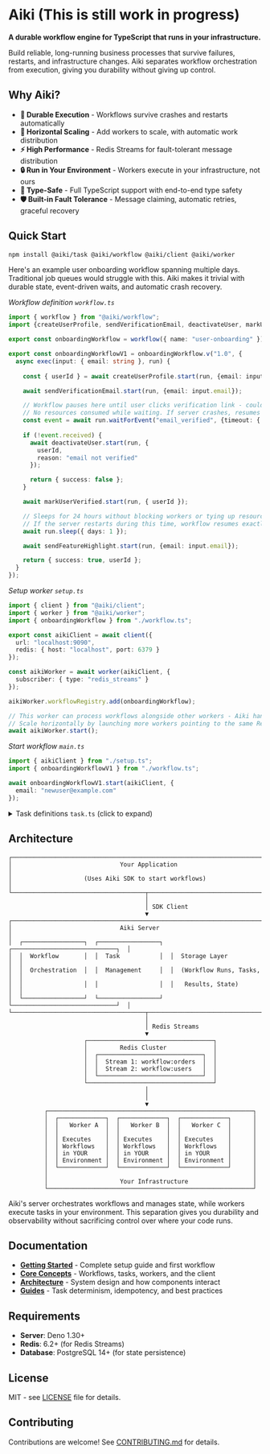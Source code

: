 # Aiki (This is still work in progress)

**A durable workflow engine for TypeScript that runs in your infrastructure.**

Build reliable, long-running business processes that survive failures, restarts, and infrastructure changes. Aiki separates workflow orchestration from execution, giving you durability without giving up control.

## Why Aiki?

- **🔄 Durable Execution** - Workflows survive crashes and restarts automatically
- **🚀 Horizontal Scaling** - Add workers to scale, with automatic work distribution
- **⚡ High Performance** - Redis Streams for fault-tolerant message distribution
- **🔒 Run in Your Environment** - Workers execute in your infrastructure, not ours
- **🎯 Type-Safe** - Full TypeScript support with end-to-end type safety
- **🛡️ Built-in Fault Tolerance** - Message claiming, automatic retries, graceful recovery

## Quick Start

```bash
npm install @aiki/task @aiki/workflow @aiki/client @aiki/worker
```

Here's an example user onboarding workflow spanning multiple days. Traditional job queues would struggle with this. Aiki makes it trivial with durable state, event-driven waits, and automatic crash recovery.

*Workflow definition `workflow.ts`*
```typescript
import { workflow } from "@aiki/workflow";
import {createUserProfile, sendVerificationEmail, deactivateUser, markUserVerified, sendFeatureHighlight} from "./task.ts";

export const onboardingWorkflow = workflow({ name: "user-onboarding" });

export const onboardingWorkflowV1 = onboardingWorkflow.v("1.0", {
  async exec(input: { email: string }, run) {
    
    const { userId } = await createUserProfile.start(run, {email: input.email});

    await sendVerificationEmail.start(run, {email: input.email});

    // Workflow pauses here until user clicks verification link - could be seconds or hours.
    // No resources consumed while waiting. If server crashes, resumes from this exact point.
    const event = await run.waitForEvent("email_verified", {timeout: { hours: 12 }});
    
    if (!event.received) {
      await deactivateUser.start(run, {
        userId,
        reason: "email not verified"
      });

      return { success: false };
    }

    await markUserVerified.start(run, { userId });

    // Sleeps for 24 hours without blocking workers or tying up resources.
    // If the server restarts during this time, workflow resumes exactly where it left off.
    await run.sleep({ days: 1 });

    await sendFeatureHighlight.start(run, {email: input.email});

    return { success: true, userId };
  }
});
```

*Setup worker `setup.ts`*
```typescript
import { client } from "@aiki/client";
import { worker } from "@aiki/worker";
import { onboardingWorkflow } from "./workflow.ts";

export const aikiClient = await client({
  url: "localhost:9090",
  redis: { host: "localhost", port: 6379 }
});

const aikiWorker = await worker(aikiClient, {
  subscriber: { type: "redis_streams" }
});

aikiWorker.workflowRegistry.add(onboardingWorkflow);

// This worker can process workflows alongside other workers - Aiki handles distribution.
// Scale horizontally by launching more workers pointing to the same Redis instance.
await aikiWorker.start();
```

*Start workflow `main.ts`*
```typescript
import { aikiClient } from "./setup.ts";
import { onboardingWorkflowV1 } from "./workflow.ts";

await onboardingWorkflowV1.start(aikiClient, {
  email: "newuser@example.com"
});
```

<details>
<summary>Task definitions <code>task.ts</code> (click to expand)</summary>

```typescript
import { task } from "@aiki/task";

export const createUserProfile = task({
  name: "create-profile",
  exec(input: { email: string }) {
    const id = db.users.create({
      email: input.email,
      status: "pending_verification"
    });
    return { userId: id};
  }
});

export const sendVerificationEmail = task({
  name: "send-verification",
  exec(input: { email: string }) {
    return emailService.sendVerification(input.email);
  }
}).withOptions({
  // If email sending fails it is retried up to 5 times with exponential backoff.
  // If the worker crashes mid-retry, on recovery Aiki detects it and continues from the last attempt.
  retry: {
    type: "exponential",
    maxAttempts: 5,
    baseDelayMs: 1000,
    maxDelayMs: 30000
  }
});

export const deactivateUser = task({
  name: "deactivate-user",
  exec(input: { userId: string; reason: string }) {
    return db.users.update({
      where: { id: input.userId },
      data: { status: "deactivated", deactivationReason: input.reason }
    });
  }
});

export const markUserVerified = task({
  name: "mark-verified",
  exec(input: { userId: string }) {
    return db.users.update({
      where: { id: input.userId },
      data: { status: "active" }
    });
  }
});

export const sendFeatureHighlight = task({
  name: "send-features",
  exec(input: { email: string }) {
    return emailService.sendFeatures(input.email, {
      features: ["Advanced analytics"]
    });
  }
});
```

</details>

## Architecture

```
┌─────────────────────────────────────────────────────────────────────────────┐
│                              Your Application                               │
│                    (Uses Aiki SDK to start workflows)                       │
└─────────────────────────────────────┬───────────────────────────────────────┘
                                      │
                                      │ SDK Client
                                      ▼
┌─────────────────────────────────────────────────────────────────────────────┐
│                              Aiki Server                                    │
│  ┌─────────────────┐  ┌─────────────────┐  ┌─────────────────────────────┐  │
│  │  Workflow       │  │  Task           │  │  Storage Layer              │  │
│  │  Orchestration  │  │  Management     │  │  (Workflow Runs, Tasks,     │  │
│  │                 │  │                 │  │   Results, State)           │  │
│  └─────────────────┘  └─────────────────┘  └─────────────────────────────┘  │
└─────────────────────────────────────┬───────────────────────────────────────┘
                                      │
                                      │ Redis Streams
                                      ▼
                     ┌───────────────────────────────────┐
                     │         Redis Cluster             │
                     │  ┌─────────────────────────────┐  │
                     │  │  Stream 1: workflow:orders  │  │
                     │  │  Stream 2: workflow:users   │  │
                     │  └─────────────────────────────┘  │
                     └───────────────────────────────────┘
                                      │
                                      │
                                      ▼
          ┌─────────────────────────────────────────────────────────┐
          │  ┌─────────────┐  ┌─────────────┐  ┌─────────────┐      │
          │  │   Worker A  │  │   Worker B  │  │   Worker C  │      │
          │  │             │  │             │  │             │      │
          │  │ Executes    │  │ Executes    │  │ Executes    │      │
          │  │ Workflows   │  │ Workflows   │  │ Workflows   │      │
          │  │ in YOUR     │  │ in YOUR     │  │ in YOUR     │      │
          │  │ Environment │  │ Environment │  │ Environment │      │
          │  └─────────────┘  └─────────────┘  └─────────────┘      │
          │                                                         │
          │                    Your Infrastructure                  │
          └─────────────────────────────────────────────────────────┘
```

Aiki's server orchestrates workflows and manages state, while workers execute tasks in your environment. This separation gives you durability and observability without sacrificing control over where your code runs.

## Documentation

- **[Getting Started](./docs/getting-started/quick-start.md)** - Complete setup guide and first workflow
- **[Core Concepts](./docs/core-concepts/)** - Workflows, tasks, workers, and the client
- **[Architecture](./docs/architecture/)** - System design and how components interact
- **[Guides](./docs/guides/)** - Task determinism, idempotency, and best practices

## Requirements

- **Server**: Deno 1.30+
- **Redis**: 6.2+ (for Redis Streams)
- **Database**: PostgreSQL 14+ (for state persistence)

## License

MIT - see [LICENSE](LICENSE) file for details.

## Contributing

Contributions are welcome! See [CONTRIBUTING.md](CONTRIBUTING.md) for details.
